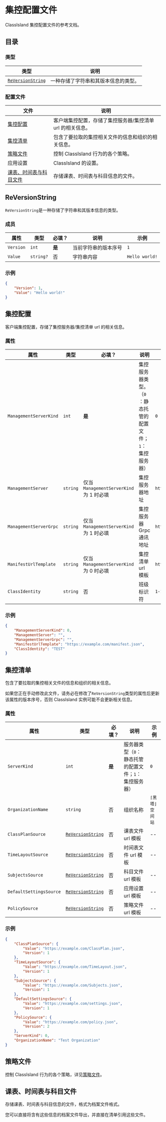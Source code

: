 # 集控配置文件

ClassIsland 集控配置文件的参考文档。

## 目录

### 类型

| 类型 | 说明 |
| -- | -- |
| [`ReVersionString`](#reversionstring) | 一种存储了字符串和其版本信息的类型。 |

### 配置文件

| 文件 | 说明 |
| -- | -- |
| [集控配置](#mgmt-configure) | 客户端集控配置，存储了集控服务器/集控清单 url 的相关信息。 |
| [集控清单](#mgmt-manifest) | 包含了要拉取的集控相关文件的信息和组织的相关信息。 |
| [策略文件](#mgmt-policy) | 控制 ClassIsland 行为的各个策略。 |
| 应用设置 | ClassIsland 的设置。 |
| [课表、时间表与科目文件](#mgmt-profile) | 存储课表、时间表与科目信息的文件。 |

<a id="ReVersionString"></a>

## ReVersionString

`ReVersionString`是一种存储了字符串和其版本信息的类型。

### 成员

| 属性 | 类型 | 必填？ | 说明 | 示例 |
| -- | -- | -- | -- | -- |
| `Version` | `int` | **是** | 当前字符串的版本序号 | `1` |
| `Value` | `string?` | 否 | 字符串内容 | `Hello world!` |

### 示例

```json
{
    "Version": 1,
    "Value": "Hello world!"
}
```

<a id="mgmt-configure"></a>

## 集控配置

客户端集控配置，存储了集控服务器/集控清单 url 的相关信息。

### 属性

| 属性 | 类型 | 必填？ | 说明 | 示例 |
| -- | -- | -- | -- | -- |
| `ManagementServerKind` | `int` | **是** | 集控服务器类型。（`0`：静态托管的配置文件；`1`：集控服务器） | `0` |
| `ManagementServer` | `string` | 仅当`ManagementServerKind`为 1 时必填 | 集控服务器地址 | `https://example.com:23333` |
| `ManagementServerGrpc` | `string` | 仅当`ManagementServerKind`为 1 时必填 | 集控服务器Grpc通讯地址 | `https://example.com:23333` |
| `ManifestUrlTemplate` | `string` | 仅当`ManagementServerKind`为 0 时必填 | 集控清单 url 模板 | `https://example.com/manifest.json` |
| `ClassIdentity` | `string` | 否 | 班级标识符 | `1-101` |

### 示例

```json
{
    "ManagementServerKind": 0,
    "ManagementServer": "",
    "ManagementServerGrpc": "",
    "ManifestUrlTemplate": "https://example.com/manifest.json",
    "ClassIdentity": "TEST"
}
```

<a id="mgmt-manifest"></a>

## 集控清单

包含了要拉取的集控相关文件的信息和组织的相关信息。

如果您正在手动修改此文件，请务必在修改了`ReVersionString`类型的属性后更新该属性的版本序号，否则 ClassIsland 实例可能不会更新相关信息。

### 属性

| 属性 | 类型 | 必填？ | 说明 | 示例 |
| -- | -- | -- | -- | -- |
| `ServerKind` | `int` | **是** | 服务器类型（`0`：静态托管的配置文件；`1`：集控服务器） | `0` |
| `OrganizationName` | `string` | 否 | 组织名称 | `⌈黑塔⌋空间站` |
| `ClassPlanSource` | [`ReVersionString`](#ReVersionString) | 否 | 课表文件 url 模板 | -- |
| `TimeLayoutSource` | [`ReVersionString`](#ReVersionString) | 否 | 时间表文件 url 模板 | -- |
| `SubjectsSource` | [`ReVersionString`](#ReVersionString) | 否 | 科目文件 url 模板 | -- |
| `DefaultSettingsSource` | [`ReVersionString`](#ReVersionString) | 否 | 应用设置 url 模板 | -- |
| `PolicySource` | [`ReVersionString`](#ReVersionString) | 否 | 策略文件 url 模板 | -- |

### 示例

```json
{
    "ClassPlanSource": {
        "Value": "https://example.com/ClassPlan.json",
        "Version": 1
    },
    "TimeLayoutSource": {
        "Value": "https://example.com/TimeLayout.json",
        "Version": 1
    },
    "SubjectsSource": {
        "Value": "https://example.com/Subjects.json",
        "Version": 1
    },
    "DefaultSettingsSource": {
        "Value": "https://example.com/settings.json",
        "Version": 1
    },
    "PolicySource": {
        "Value": "https://example.com/policy.json",
        "Version": 2
    },
    "ServerKind": 0,
    "OrganizationName": "Test Organization"
}
```

<a id="mgmt-policy"></a>

## 策略文件

控制 ClassIsland 行为的各个策略，详见[策略文件](policy.md)。

<a id="mgmt-profile"></a>

## 课表、时间表与科目文件

存储课表、时间表与科目信息的文件，格式为档案文件格式。

您可以直接将含有这些信息的档案文件导出，并直接在清单引用这些文件。
